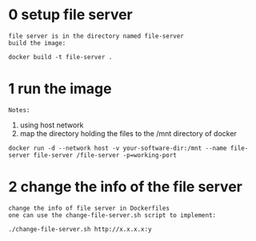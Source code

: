 0 setup file server
===
	file server is in the directory named file-server
	build the image:
```console
docker build -t file-server .
```
1 run the image
===
	Notes:
1. using host network
2. map the directory holding the files to the /mnt directory of docker 
```console
docker run -d --network host -v your-software-dir:/mnt --name file-server file-server /file-server -p=working-port
```
2 change the info of the file server
===
	change the info of file server in Dockerfiles
	one can use the change-file-server.sh script to implement:
```console
./change-file-server.sh http://x.x.x.x:y
```
